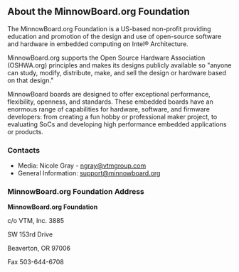 ## About the MinnowBoard.org Foundation
The MinnowBoard.org Foundation is a US-based non-profit providing education 
and promotion of the design and use of open-source software and hardware in 
embedded computing on Intel® Architecture. 

MinnowBoard.org supports the Open Source Hardware Association (OSHWA.org) principles 
and makes its designs publicly available so "anyone can study, modify, distribute, 
make, and sell the design or hardware based on that design." 

MinnowBoard boards are designed to offer exceptional performance, flexibility, 
openness, and standards. These embedded boards have an enormous range of capabilities 
for hardware, software, and firmware developers: from creating a fun hobby or 
professional maker project, to evaluating SoCs and developing high performance 
embedded applications or products.

### Contacts

-   Media: Nicole Gray - ngray@vtmgroup.com
-   General Information:  support@minnowboard.org

### MinnowBoard.org Foundation Address

**MinnowBoard.org Foundation**

c/o VTM, Inc. 3885 

SW 153rd Drive 

Beaverton, OR 97006 


Fax 503-644-6708
